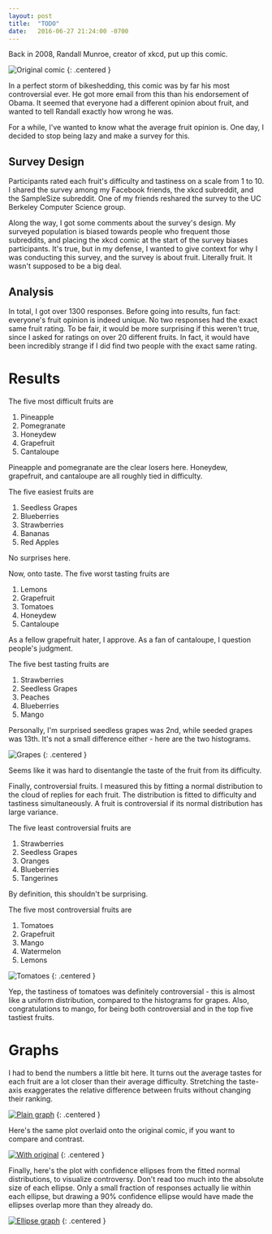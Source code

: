 ```yaml
---
layout: post
title:  "TODO"
date:   2016-06-27 21:24:00 -0700
---
```


Back in 2008, Randall Munroe, creator of xkcd, put up this comic.

![Original comic](/public/fruit-opinion/xkcdfruit.png)
{: .centered }

In a perfect storm of bikeshedding, this comic was by far his most
controversial ever. He got more email from this than his
endorsement of Obama. It seemed that
everyone had a different opinion about fruit, and wanted to tell
Randall exactly how wrong he was.

For a while, I've wanted to know what the average fruit opinion is.
One day, I decided to stop being lazy and make a survey for this.


Survey Design
----------------------------------------------------------------------

Participants rated each fruit's difficulty and tastiness on a scale
from 1 to 10. I shared the survey among my Facebook friends, the xkcd
subreddit, and the SampleSize subreddit. One of my friends reshared
the survey to the UC Berkeley Computer Science group.

Along the way, I got some comments about the survey's design. My surveyed
population is biased towards people who frequent those subreddits, and
placing the xkcd comic at the start of the survey biases participants.
It's true, but in my defense, I wanted to give context
for why I was conducting this survey, and the survey is about
fruit. Literally fruit. It wasn't supposed to be a big deal.


Analysis
----------------------------------------------------

In total, I got over 1300 responses.
Before going into results, fun fact: everyone's fruit opinion
is indeed unique. No two responses had the exact same fruit rating. To be fair,
it would be more surprising if this weren't true, since I asked for
ratings on over 20 different fruits.
In fact, it would have been incredibly strange if I did find two people with
the exact same rating.


Results
================================================

The five most difficult fruits are

1. Pineapple
2. Pomegranate
3. Honeydew
4. Grapefruit
5. Cantaloupe

Pineapple and pomegranate are the clear losers here. Honeydew, grapefruit, and
cantaloupe are all roughly tied in difficulty.

The five easiest fruits are

1. Seedless Grapes
2. Blueberries
3. Strawberries
4. Bananas
5. Red Apples

No surprises here.

Now, onto taste. The five worst tasting fruits are

1. Lemons
2. Grapefruit
3. Tomatoes
4. Honeydew
5. Cantaloupe

As a fellow grapefruit hater, I approve. As a fan of cantaloupe, I question
people's judgment.

The five best tasting fruits are

1. Strawberries
2. Seedless Grapes
3. Peaches
4. Blueberries
5. Mango

Personally, I'm surprised seedless grapes was 2nd, while seeded grapes
was 13th. It's not a small difference either - here are the two histograms.

![Grapes](/public/fruit-opinion/grapes.png)
{: .centered }

Seems like it was hard to disentangle the taste of the fruit
from its difficulty.

Finally, controversial fruits. I measured this by fitting a normal distribution
to the cloud of replies for each fruit. The distribution is fitted to
difficulty and tastiness simultaneously.
A fruit is controversial if its normal distribution has large variance.

The five least controversial fruits are

1. Strawberries
2. Seedless Grapes
3. Oranges
4. Blueberries
5. Tangerines

By definition, this shouldn't be surprising.

The five most controversial fruits are

1. Tomatoes
2. Grapefruit
3. Mango
4. Watermelon
5. Lemons

![Tomatoes](/public/fruit-opinion/tomatoes.png)
{: .centered }

Yep, the tastiness of tomatoes was definitely controversial - this is
almost like a uniform distribution, compared to the histograms for
grapes.
Also, congratulations to mango, for being both controversial and in the top
five tastiest fruits.


Graphs
=============================================================

I had to bend the numbers a little bit here. It turns out the average
tastes for each fruit are a lot closer than their average difficulty.
Stretching the taste-axis exaggerates the relative difference
between fruits without changing their ranking.

[![Plain graph](/public/fruit-opinion/graph2.png)](/public/fruit-opinion/graph2.png)
{: .centered }

Here's the same plot overlaid onto the original comic, if you want to
compare and contrast.

[![With original](/public/fruit-opinion/graph_over_fruit.png)](/public/fruit-opinion/graph_over_fruit.png)
{: .centered }

Finally, here's the plot with confidence ellipses from the fitted
normal distributions, to visualize controversy.
Don't read too much into the absolute size
of each ellipse. Only a small fraction of responses actually lie within
each ellipse, but drawing a 90% confidence ellipse would have made
the ellipses overlap more than they already do.

[![Ellipse graph](/public/fruit-opinion/ellipse.png)](/public/fruit-opinion/ellipse.png)
{: .centered }



